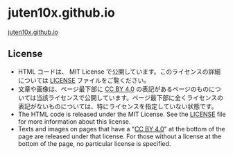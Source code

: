 # juten10x.github.io
[juten10x.github.io](https://juten10x.github.io)

## License
* HTML コードは、 MIT License で公開しています。このライセンスの詳細については [LICENSE](LICENSE) ファイルをご覧ください。
* 文章や画像は、ページ最下部に [CC BY 4.0](https://creativecommons.org/licenses/by/4.0/) の表記があるページのものについては当該ライセンスで公開しています。ページ最下部に全くライセンスの表記がないものについては、特にライセンスを指定していない状態です。
* The HTML code is released under the MIT License. See the [LICENSE](LICENSE) file for more information about this license.
* Texts and images on pages that have a "[CC BY 4.0](https://creativecommons.org/licenses/by/4.0/)" at the bottom of the page are released under that license. For those without a license at the bottom of the page, no particular license is specified.
